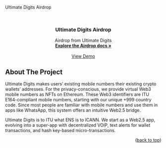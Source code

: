 Ultimate Digits Airdrop

<!-- PROJECT LOGO -->
<br />
<div align="center">
 <!--  <a href="https://framerusercontent.com/images/6teXonF81p9KsihSjQY4Mwmup70.png?scale-down-to=512">
    <img src="https://framerusercontent.com/images/6teXonF81p9KsihSjQY4Mwmup70.png?scale-down-to=512" alt="Logo" width="80" height="80">
  </a> -->

  <h3 align="center">Ultimate Digits Airdrop</h3>

  <p align="center">
    Airdrop from Ultimate Digits
    <br />
    <a href="https://docs.google.com/document/d/166svj3HZDXOmNMMbJqZorOYGEmwaTJIg-Tm7uH3xzz4"><strong>Explore the Airdrop docs »</strong></a>
    <br />
    <br />
    <a href="http://airdrop.ultimatedigits.com/">View Demo</a>
  </p>
</div>

## About The Project

Ultimate Digits makes users’ existing mobile numbers their existing crypto wallets’ addresses.  For the privacy-conscious, we provide virtual Web3 mobile numbers as NFTs on Ethereum. These Web3 identifiers are ITU E164-compliant mobile numbers, starting with our unique +999 country code. Since most people are familiar with mobile numbers and use them in apps like WhatsApp, this system offers an intuitive Web2.5 bridge. 

Ultimate Digits is to ITU what ENS is to ICANN. We start as a Web2.5 app, evolving into a super-app with decentralized VOIP, text alerts for wallet transactions, and hash key-based micro-transactions. 

<p align="right">(<a href="#readme-top">back to top</a>)</p>
